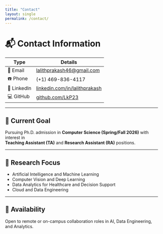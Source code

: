 ```yaml
---
title: "Contact"
layout: single
permalink: /contact/
---
```


# 📬 Contact Information

| Type | Details |
|------|----------|
| 📧 Email | [lalithprakash46@gmail.com](mailto:lalithprakash46@gmail.com) |
| ☎️ Phone | (+1) 469-836-4117 |
| 💼 LinkedIn | [linkedin.com/in/lalithprakash](https://linkedin.com/in/lalithprakash) |
| 💻 GitHub | [github.com/LkP23](https://github.com/LkP23) |

---

## 🧭 Current Goal
Pursuing Ph.D. admission in **Computer Science (Spring/Fall 2026)** with interest in  
**Teaching Assistant (TA)** and **Research Assistant (RA)** positions.

---

## 🧠 Research Focus
- Artificial Intelligence and Machine Learning  
- Computer Vision and Deep Learning  
- Data Analytics for Healthcare and Decision Support  
- Cloud and Data Engineering

---

## 📍 Availability
Open to remote or on-campus collaboration roles in AI, Data Engineering, and Analytics.
